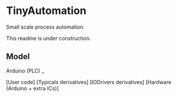 TinyAutomation
==============

Small scale process automation.

This readme is under construction.

Model
-----

Arduino (PLC)
_


[User code]
[Typicals derivatives]
[IODrivers derivatives]
[Hardware (Arduino + extra ICs)]
